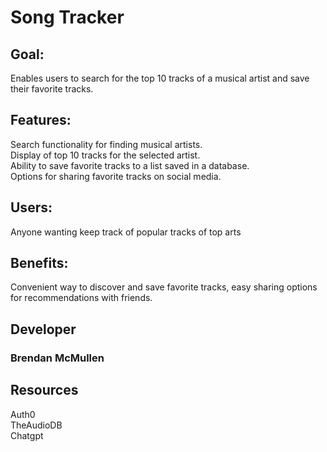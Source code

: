 # Song Tracker

## Goal: 
Enables users to search for the top 10 tracks of a musical artist and save their favorite tracks.
## Features:
Search functionality for finding musical artists.\
Display of top 10 tracks for the selected artist.\
Ability to save favorite tracks to a list saved in a database.\
Options for sharing favorite tracks on social media.
## Users:
Anyone wanting keep track of popular tracks of top arts
## Benefits: 
Convenient way to discover and save favorite tracks, easy sharing options for recommendations with friends.

## Developer
### Brendan McMullen

## Resources
Auth0\
TheAudioDB\
Chatgpt